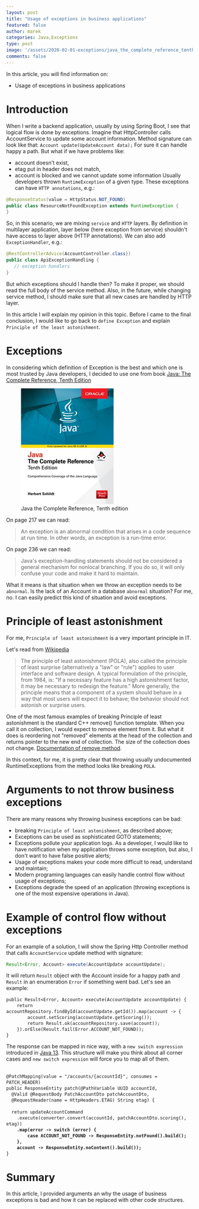 ```yaml
---
layout: post
title: "Usage of exceptions in business applications"
featured: false
author: marek
categories: Java,Exceptions
type: post
image: '/assets/2020-02-01-exceptions/java_the_complete_reference_tenth_edition.jpg'
comments: false
---
```


In this article, you will find information on:
* Usage of exceptions in business applications

# Introduction
When I write a backend application, usually by using Spring Boot, I see that logical flow is done by exceptions. 
Imagine that HttpController calls AccountService to update some account information. Method signature can look like that:
```Account update(UpdateAccount data);```
For sure it can handle happy a path. But what if we have problems like:
* account doesn't exist,
* etag put in header does not match, 
* account is blocked and we cannot update some information
Usually developers thrown `RuntimeException` of a given type. These exceptions can have `HTTP annotations`, e.g.:

```java
@ResponseStatus(value = HttpStatus.NOT_FOUND)
public class ResourceNotFoundException extends RuntimeException {
}
```

So, in this scenario, we are mixing `service`  and `HTTP` layers. By definition in multilayer application, layer below (here exception from service) shouldn't have access to layer above (HTTP annotations).
We can also add `ExceptionHandler`, e.g.:
```java
@RestControllerAdvice(AccountController.class})
public class ApiExceptionHandling {
   // exception handlers 
}
```
But which exceptions should I handle then? To make it proper, we should read the full body of the service method. Also, in the future, while changing service method, I should make sure that all new cases are handled by HTTP layer. 

In this article I will explain my opinion in this topic. 
Before I came to the final conclusion, I would like to go back to `define Exception` and explain `Principle of the least astonishment`.

# Exceptions
In considering which definition of Exception is the best and which one is most trusted by Java developers, I decided to use one from book [Java: The Complete Reference, Tenth Edition](https://www.oreilly.com/library/view/java-the-complete/9781259589348/)

<figure>
  <img src="/assets/2020-02-01-exceptions/java_the_complete_reference_tenth_edition.jpg" alt="Java the Complete Reference, Tenth edition"> 
  <figcaption>Java the Complete Reference, Tenth edition</figcaption>
</figure>

On page 217 we can read:
> An exception is an abnormal condition that arises in a code sequence at run time. In other words, an exception is a run-time error. 

On page 236 we can read:
> Java's exception-handling statements should not be considered a general mechanism for nonlocal branching. 
> If you do so, it will only confuse your code and make it hard to maintain. 

What it means is that situation when we throw an exception needs to be `abnormal`. Is the lack of an Account in a database `abnormal` situation? For me, no. I can easily predict this kind of situation and avoid exceptions. 


# Principle of least astonishment
For me, `Principle of least astonishment` is a very important principle in IT. 

Let's read from [Wikipedia](https://en.wikipedia.org/wiki/Principle_of_least_astonishment)
> The principle of least astonishment (POLA), also called the principle of least surprise (alternatively a "law" or "rule") applies to user interface and software design.
> A typical formulation of the principle, from 1984, is: "If a necessary feature has a high astonishment factor, it may be necessary to redesign the feature."
> More generally, the principle means that a component of a system should behave in a way that most users will expect it to behave; the behavior should not astonish or surprise users. 

One of the most famous examples of breaking Principle of least astonishment is the standard C++ remove() function template.
When you call it on collection, I would expect to remove element from it. But what it does is reordering not "removed" elements at the head of the collection and returns pointer to the new end of collection. The size of the collection does not change. [Documentation of remove method](http://www.cplusplus.com/reference/algorithm/remove/).

In this context, for me, it is pretty clear that throwing usually undocumented RuntimeExceptions from the method looks like breaking `POLA`. 


# Arguments to not throw business exceptions 

There are many reasons why throwing business exceptions can be bad: 
* breaking `Principle of least astonishment`, as described above;
* Exceptions can be used as sophisticated GOTO statements;
* Exceptions pollute your application logs. As a developer, I would like to have notification when my application throws some exception, but also, I don't want to have false positive alerts;
* Usage of exceptions makes your code more difficult to read, understand and maintain;
* Modern programing languages can easily handle control flow without usage of exceptions;
* Exceptions degrade the speed of an application (throwing exceptions is one of the most expensive operations in Java).

# Example of control flow without exceptions
For an  example of a solution, I will show the Spring Http Controller method that calls `AccountService` update method with signature: 

```java
Result<Error, Account> execute(AccountUpdate accountUpdate);
```

It will return `Result` object with the Account inside for a happy path and `Result` in an enumeration `Error` if something went bad. Let's see an example:

```
public Result<Error, Account> execute(AccountUpdate accountUpdate) {
    return accountRepository.findById(accountUpdate.getId()).map(account -> {
        account.setScoring(accountUpdate.getScoring());
        return Result.ok(accountRepository.save(account));
    }).orElse(Result.fail(Error.ACCOUNT_NOT_FOUND));
}
```

The response can be mapped in nice way, with a `new switch expression` introduced in [Java 13](https://docs.oracle.com/en/java/javase/13/language/switch-expressions.html).
This structure will make you think about all corner cases and `new switch expression` will force you to map all of them. 

<pre><code>
@PatchMapping(value = "/accounts/{accountId}", consumes = PATCH_HEADER)
public ResponseEntity<?> patch(@PathVariable UUID accountId,
  @Valid @RequestBody PatchAccountDto patchAccountDto,
  @RequestHeader(name = HttpHeaders.ETAG) String etag) {

  return updateAccountCommand
    .execute(converter.convert(accountId, patchAccountDto.scoring(), etag))
<b>    .map(error -> switch (error) {
        case ACCOUNT_NOT_FOUND -> ResponseEntity.notFound().build();
    },
    account -> ResponseEntity.noContent().build());</b>
}
</code></pre>

# Summary
In this article, I provided arguments an why the usage of business exceptions is bad and how it can be replaced with other code structures.